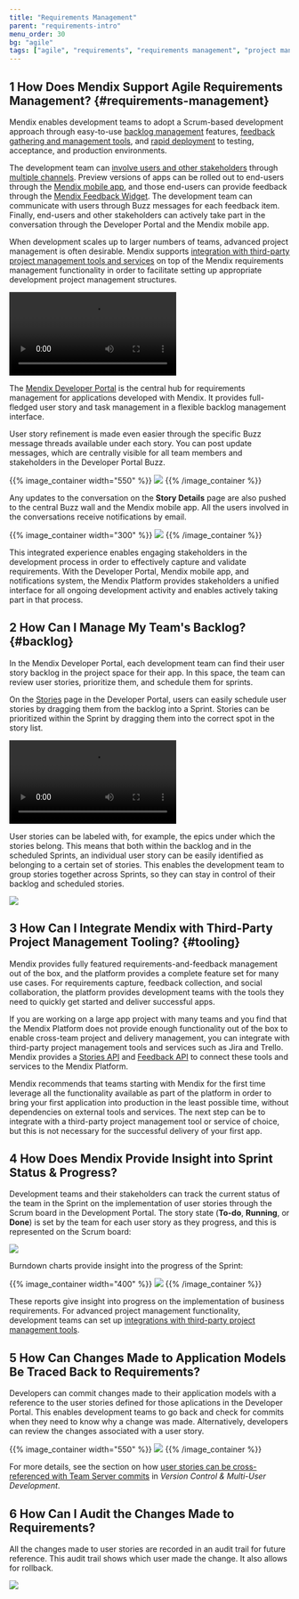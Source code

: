 ```yaml
---
title: "Requirements Management"
parent: "requirements-intro"
menu_order: 30
bg: "agile"
tags: ["agile", "requirements", "requirements management", "project management", "feedback", "dashboard", "traceability"]
---
```


## 1 How Does Mendix Support Agile Requirements Management? {#requirements-management}

Mendix enables development teams to adopt a Scrum-based development approach through easy-to-use [backlog management](#backlog) features, [feedback gathering and management tools](feedback-management#feedback-management), and [rapid deployment](devops-overview#support-devops) to testing, acceptance, and production environments.

The development team can [involve users and other stakeholders](collaboration-channels#stakeholder-involvement) through [multiple channels](collaboration-channels). Preview versions of apps can be rolled out to end-users through the [Mendix mobile app](https://docs.mendix.com/refguide/getting-the-mendix-app), and those end-users can provide feedback through the [Mendix Feedback Widget](https://appstore.home.mendix.com/link/app/199/). The development team can communicate with users through Buzz messages for each feedback item. Finally, end-users and other stakeholders can actively take part in the conversation through the Developer Portal and the Mendix mobile app.

When development scales up to larger numbers of teams, advanced project management is often desirable. Mendix supports [integration with third-party project management tools and services](#tooling) on top of the Mendix requirements management functionality in order to facilitate setting up appropriate development project management structures.

<video controls src="attachments/MCA_FullAgileLifecycle-2.mp4">VIDEO</video>

The [Mendix Developer Portal](https://docs.mendix.com/developerportal/) is the central hub for requirements management for applications developed with Mendix. It provides full-fledged user story and task management in a flexible backlog management interface.

User story refinement is made even easier through the specific Buzz message threads available under each story. You can post update messages, which are centrally visible for all team members and stakeholders in the Developer Portal Buzz.

{{% image_container width="550" %}}
![](attachments/story-detail.png)
{{% /image_container %}}

Any updates to the conversation on the **Story Details** page are also pushed to the central Buzz wall and the Mendix mobile app. All the users involved in the conversations receive notifications by email.

{{% image_container width="300" %}}
![](attachments/buzz-mobile.png)
{{% /image_container %}}

This integrated experience enables engaging stakeholders in the development process in order to effectively capture and validate requirements. With the Developer Portal, Mendix mobile app, and notifications system, the Mendix Platform provides stakeholders a unified interface for all ongoing development activity and enables actively taking part in that process.

## 2 How Can I Manage My Team's Backlog? {#backlog}

In the Mendix Developer Portal, each development team can find their user story backlog in the project space for their app. In this space, the team can review user stories, prioritize them, and schedule them for sprints.

On the [Stories](https://docs.mendix.com/developerportal/collaborate/stories) page in the Developer Portal, users can easily schedule user stories by dragging them from the backlog into a Sprint. Stories can be prioritized within the Sprint by dragging them into the correct spot in the story list.

<video controls src="attachments/story-sprint.mp4">VIDEO</video>

User stories can be labeled with, for example, the epics under which the stories belong. This means that both within the backlog and in the scheduled Sprints, an individual user story can be easily identified as belonging to a certain set of stories. This enables the development team to group stories together across Sprints, so they can stay in control of their backlog and scheduled stories.

![](attachments/colored-labels.png)

## 3 How Can I Integrate Mendix with Third-Party Project Management Tooling? {#tooling}

Mendix provides fully featured requirements-and-feedback management out of the box, and the platform provides a complete feature set for many use cases. For requirements capture, feedback collection, and social collaboration, the platform provides development teams with the tools they need to quickly get started and deliver successful apps.

If you are working on a large app project with many teams and you find that the Mendix Platform does not provide enough functionality out of the box to enable cross-team project and delivery management, you can integrate with third-party project management tools and services such as Jira and Trello. Mendix provides a [Stories API](https://docs.mendix.com/apidocs-mxsdk/apidocs/stories-api) and [Feedback API](https://docs.mendix.com/apidocs-mxsdk/apidocs/feedback-api) to connect these tools and services to the Mendix Platform.

Mendix recommends that teams starting with Mendix for the first time leverage all the functionality available as part of the platform in order to bring your first application into production in the least possible time, without dependencies on external tools and services. The next step can be to integrate with a third-party project management tool or service of choice, but this is not necessary for the successful delivery of your first app.

## 4 How Does Mendix Provide Insight into Sprint Status & Progress?

Development teams and their stakeholders can track the current status of the team in the Sprint on the implementation of user stories through the Scrum board in the Development Portal. The story state (**To-do**, **Running**, or **Done**) is set by the team for each user story as they progress, and this is represented on the Scrum board:

![](attachments/scrum-board.png)

Burndown charts provide insight into the progress of the  Sprint:

{{% image_container width="400" %}}
![](attachments/burndown.png)
{{% /image_container %}}

These reports give insight into progress on the implementation of business requirements. For advanced project management functionality, development teams can set up [integrations with third-party project management tools](#tooling).

## 5 How Can Changes Made to Application Models Be Traced Back to Requirements?

Developers can commit changes made to their application models with a reference to the user stories defined for those aplications in the Developer Portal. This enables development teams to go back and check for commits when they need to know why a change was made. Alternatively, developers can review the changes associated with a user story.

{{% image_container width="550" %}}
![](attachments/story-revisions.png)
{{% /image_container %}}

For more details, see the section on how [user stories can be cross-referenced with Team Server commits](version-control#cross-reference) in *Version Control & Multi-User Development*.

## 6 How Can I Audit the Changes Made to Requirements? 

All the changes made to user stories are recorded in an audit trail for future reference. This audit trail shows which user made the change. It also allows for rollback. 

![](attachments/story-history.png)